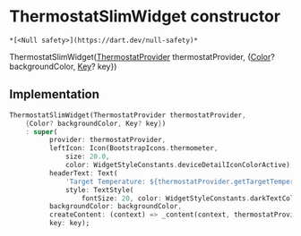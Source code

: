 


# ThermostatSlimWidget constructor




    *[<Null safety>](https://dart.dev/null-safety)*



ThermostatSlimWidget([ThermostatProvider](../../providers_thermostat_provider/ThermostatProvider-class.md) thermostatProvider, {[Color](https://api.flutter.dev/flutter/dart-ui/Color-class.html)? backgroundColor, [Key](https://api.flutter.dev/flutter/foundation/Key-class.html)? key})





## Implementation

```dart
ThermostatSlimWidget(ThermostatProvider thermostatProvider,
    {Color? backgroundColor, Key? key})
    : super(
          provider: thermostatProvider,
          leftIcon: Icon(BootstrapIcons.thermometer,
              size: 20.0,
              color: WidgetStyleConstants.deviceDetailIconColorActive),
          headerText: Text(
              'Target Temperature: ${thermostatProvider.getTargetTemperatureState?.toInt() ?? "--"}\u{00B0}',
              style: TextStyle(
                  fontSize: 20, color: WidgetStyleConstants.darkTextColor)),
          backgroundColor: backgroundColor,
          createContent: (context) => _content(context, thermostatProvider),
          key: key);
```







